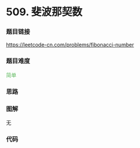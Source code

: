 # 509. 斐波那契数

### 题目链接

https://leetcode-cn.com/problems/fibonacci-number

### 题目难度

<font color=#5CB85C>简单</font>

### 思路



### 图解

无

### 代码

```python
```